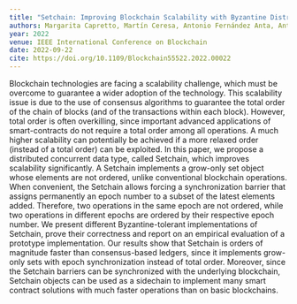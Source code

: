 ```yaml
---
title: "Setchain: Improving Blockchain Scalability with Byzantine Distributed Sets and Barriers"
authors: Margarita Capretto, Martín Ceresa, Antonio Fernández Anta, Antonio Russo and César Sánchez
year: 2022
venue: IEEE International Conference on Blockchain
date: 2022-09-22
cite: https://doi.org/10.1109/Blockchain55522.2022.00022
---
```


Blockchain technologies are facing a scalability challenge, which must be
overcome to guarantee a wider adoption of the technology. This scalability issue
is due to the use of consensus algorithms to guarantee the total order of the
chain of blocks (and of the transactions within each block). However, total
order is often overkilling, since important advanced applications of
smart-contracts do not require a total order among all operations. A much higher
scalability can potentially be achieved if a more relaxed order (instead of a
total order) can be exploited. In this paper, we propose a distributed
concurrent data type, called Setchain, which improves scalability significantly.
A Setchain implements a grow-only set object whose elements are not ordered,
unlike conventional blockchain operations. When convenient, the Setchain allows
forcing a synchronization barrier that assigns permanently an epoch number to a
subset of the latest elements added. Therefore, two operations in the same epoch
are not ordered, while two operations in different epochs are ordered by their
respective epoch number. We present different Byzantine-tolerant implementations
of Setchain, prove their correctness and report on an empirical evaluation of a
prototype implementation. Our results show that Setchain is orders of magnitude
faster than consensus-based ledgers, since it implements grow-only sets with
epoch synchronization instead of total order. Moreover, since the Setchain
barriers can be synchronized with the underlying blockchain, Setchain objects
can be used as a sidechain to implement many smart contract solutions with much
faster operations than on basic blockchains.
